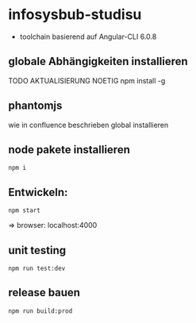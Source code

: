 # infosysbub-studisu

* toolchain basierend auf Angular-CLI 6.0.8

## globale Abhängigkeiten installieren

TODO
AKTUALISIERUNG NOETIG
npm install  -g

## phantomjs 

wie in confluence beschrieben global installieren

## node pakete installieren

`npm i`

## Entwickeln:

`npm start`

=> browser: localhost:4000

## unit testing

`npm run test:dev`

## release bauen

`npm run build:prod`